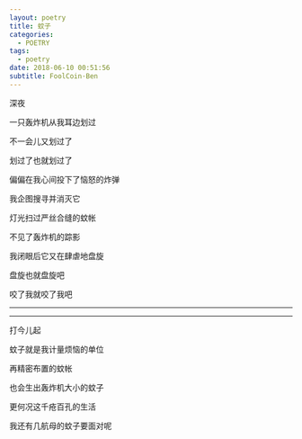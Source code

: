 ```yaml
---
layout: poetry
title: 蚊子
categories:
  - POETRY
tags:
  - poetry
date: 2018-06-10 00:51:56
subtitle: FoolCoin·Ben
---
```

深夜

一只轰炸机从我耳边划过

不一会儿又划过了

划过了也就划过了

偏偏在我心间投下了恼怒的炸弹

我企图搜寻并消灭它

灯光扫过严丝合缝的蚊帐

不见了轰炸机的踪影

我闭眼后它又在肆虐地盘旋

盘旋也就盘旋吧

咬了我就咬了我吧

****
****

打今儿起

蚊子就是我计量烦恼的单位

再精密布置的蚊帐

也会生出轰炸机大小的蚊子

更何况这千疮百孔的生活

我还有几航母的蚊子要面对呢